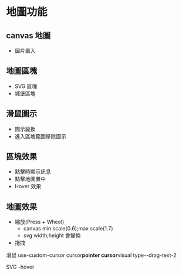 # 地圖功能

## canvas 地圖

-   圖片置入

## 地圖區塊

-   SVG 區塊
-   城堡區塊

## 滑鼠圖示

-   圖示變換
-   進入區塊範圍移除圖示

## 區塊效果

-   點擊時顯示訊息
-   點擊地圖置中
-   Hover 效果

## 地圖效果

-   縮放(Press + Wheel)
    -   canvas min scale(0.6);max scale(1.7)
    -   svg width;height 會變換
-   拖拽

滑鼠
use-custom-cursor
cursor**pointer
cursor**visual
type--drag-text-2

SVG
-hover
